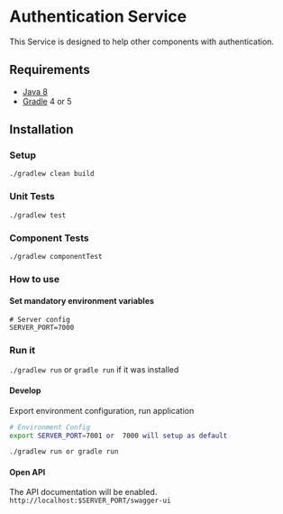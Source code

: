 # Authentication Service

This Service is designed to help other components with authentication.


## Requirements
* [Java 8](https://www.oracle.com/technetwork/java/javase/downloads/jdk8-downloads-2133151.html)
* [Gradle](https://gradle.org/) 4 or 5

## Installation

### Setup
```
./gradlew clean build
```
### Unit Tests

```
./gradlew test
```

### Component Tests

```
./gradlew componentTest

```

### How to use

#### Set mandatory environment variables

```
# Server config
SERVER_PORT=7000
```

### Run it

`./gradlew run` or `gradle run` if it was installed

#### Develop

Export environment configuration, run application

```bash
# Environment Config
export SERVER_PORT=7001 or  7000 will setup as default

./gradlew run or gradle run
```
#### Open API

The API documentation will be enabled.
``
http://localhost:$SERVER_PORT/swagger-ui
``